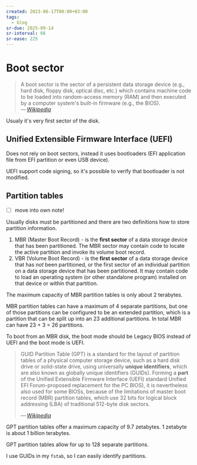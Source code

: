 ```yaml
---
created: 2023-06-17T00:00+03:00
tags:
  - blog
sr-due: 2025-09-14
sr-interval: 66
sr-ease: 225
---
```


# Boot sector

> A boot sector is the sector of a persistent data storage device (e.g., hard disk, floppy disk, optical disc, etc.) which contains machine code to be loaded into random-access memory (RAM) and then executed by a computer system's built-in firmware (e.g., the BIOS).\
> — <cite>[Wikipedia](https://en.wikipedia.org/wiki/Boot_sector)</cite>

Usualy it's very first sector of the disk.

## Unified Extensible Firmware Interface (UEFI)

Does not rely on boot sectors, instead it uses bootloaders (EFI application file from EFI partition or even USB device).

UEFI support code signing, so it's possible to verify that bootloader is not modified.

## Partition tables
- [ ] move into own note!

Usually disks must be partitioned and there are two definitions how to store partition information.

1. MBR (Master Boot Record) - is the **first sector** of a data storage device that has been partitioned. The MBR sector may contain code to locate the active partition and invoke its volume boot record.
2. VBR (Volume Boot Record) - is the **first sector** of a data storage device that has _not_ been partitioned, or the first sector of an individual partition on a data storage device that has been partitioned. It may contain code to load an operating system (or other standalone program) installed on that device or within that partition.

The maximum capacity of MBR partition tables is only about 2 terabytes.

MBR partition tables can have a maximum of 4 separate partitions, but one of those partitions can be configured to be an extended partition, which is a partition that can be split up into an 23 additional partitions. In total MBR can have 23 + 3 = 26 partitions.

To boot from an MBR disk, the boot mode should be Legacy BIOS instead of UEFI and the boot mode is UEFI.

> GUID Partition Table (GPT) is a standard for the layout of partition tables of a physical computer storage device, such as a hard disk drive or solid-state drive, using universally **unique identifiers**, which are also known as globally unique identifiers (GUIDs). Forming a **part** of the Unified Extensible Firmware Interface (UEFI) standard Unified EFI Forum-proposed replacement for the PC BIOS), it is nevertheless also used for some BIOSs, because of the limitations of master boot record (MBR) partition tables, which use 32 bits for logical block addressing (LBA) of traditional 512-byte disk sectors.
>
> — <cite>[Wikipedia](https://en.wikipedia.org/wiki/GUID_Partition_Table)</cite>

GPT partition tables offer a maximum capacity of 9.7 zetabytes. 1 zetabyte is about 1 billion terabytes.

GPT partition tables allow for up to 128 separate partitions.

I use GUIDs in my `fstab`, so I can easily identify partitions.
